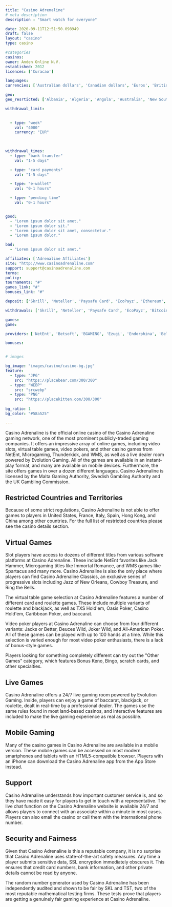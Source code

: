 ```yaml
---
title: "Casino Adrenaline"
# meta description
description : "Smart watch for everyone"

date: 2020-09-11T12:51:50.098949
draft: false
layout: "casino" 
type: casino

#categories
casinos: 
owner: Anden Online N.V.
established: 2012
licences: ['Curacao']

languages: 
currencies: ['Australian dollars', 'Canadian dollars', 'Euros', 'British pounds sterling', 'Norwegian kroner', 'US dollars']

geo: 
geo_resrticted: ['Albania', 'Algeria', 'Angola', 'Australia', 'New South Wales', 'Austria', 'Bahrain', 'Bangladesh', 'Belarus', 'Benin', 'Bosnia and Herzegovina', 'Botswana', 'British Indian Ocean Territory', 'Bulgaria', 'Burundi', 'Cameroon', 'Cape Verde', 'Chad', 'Comoros', 'Croatia', 'Czech Republic', 'Côte d’Ivoire', 'Denmark', 'Djibouti', 'Egypt', 'Equatorial Guinea', 'Eritrea', 'Ethiopia', 'Gabon', 'Gambia', 'Georgia', 'Germany', 'Schleswig-Holstein', 'Ghana', 'Greece', 'Guinea', 'Guinea-Bissau', 'Hungary', 'India', 'Indonesia', 'Iran', 'Iraq', 'Italy', 'Japan', 'Jordan', 'Kazakhstan', 'Kenya', 'Kuwait', 'Lebanon', 'Lesotho', 'Liberia', 'Macedonia', 'Madagascar', 'Malawi', 'Malaysia', 'Mali', 'Mauritania', 'Mauritius', 'Moldova', 'Mongolia', 'Montenegro', 'Morocco', 'Mozambique', 'Namibia', 'Nepal', 'Netherlands', 'Netherlands Antilles', 'Niger', 'Nigeria', 'Oman', 'Pakistan', 'Papua New Guinea', 'Philippines', 'Poland', 'Portugal', 'Puerto Rico', 'Romania', 'Russia', 'Rwanda', 'Senegal', 'Serbia', 'Sierra Leone', 'Slovakia', 'Slovenia', 'Somalia', 'South Sudan', 'Spain', 'Sudan', 'Swaziland', 'Sweden', 'Switzerland', 'Syria', 'Tanzania', 'Thailand', 'Togo', 'Tunisia', 'U.S. Minor Outlying Islands', 'U.S. Miscellaneous Pacific Islands', 'Uganda', 'Ukraine', 'United Arab Emirates', 'United Kingdom', 'United States', 'Alabama', 'Alaska', 'American Samoa', 'Arizona', 'Arkansas', 'California', 'Colorado', 'Connecticut', 'Delaware', 'District of Columbia', 'Florida', 'Georgia(US)', 'Guam', 'Hawaii', 'Idaho', 'Illinois', 'Indiana', 'Iowa', 'Kansas', 'Kentucky', 'Louisiana', 'Maine', 'Maryland', 'Massachusetts', 'Michigan', 'Minnesota', 'Mississippi', 'Missouri', 'Montana', 'Nebraska', 'Nevada', 'New Hampshire', 'New Jersey', 'New Mexico', 'New York', 'North Carolina', 'North Dakota', 'Northern Mariana Islands', 'Ohio', 'Oklahoma', 'Oregon', 'Pennsylvania', 'Rhode Island', 'South Carolina', 'South Dakota', 'Tennessee', 'Texas', 'U.S. Virgin Islands', 'Utah', 'Vermont', 'Virginia', 'Washington', 'West Virginia', 'Wisconsin', 'Wyoming', 'Vietnam', 'Yemen', 'Zambia', 'Zimbabwe']

withdrawal_limit:

  
  - type: "week"
    val: "4000"
    currency: "EUR"
  
  

withdrawal_times:
  - type: "bank transfer"
    val: "1-5 days"

  - type: "card payments"
    val: "1-5 days"

  - type: "e-wallet"
    val: "0-1 hours"

  - type: "pending time"
    val: "0-1 hours"


good:
  - "Lorem ipsum dolor sit amet."
  - "Lorem ipsum dolor sit."
  - "Lorem ipsum dolor sit amet, consectetur."
  - "Lorem ipsum dolor."

bad:
  - "Lorem ipsum dolor sit amet."

affiliates: ['Adrenaline Affiliates']
site: "http://www.casinoadrenaline.com"
support: support@casinoadrenaline.com
terms:
policy:
tournaments: "#"
games_link: "#"
bonuses_link: "#"

deposit: ['Skrill', 'Neteller', 'Paysafe Card', 'EcoPayz', 'Ethereum', 'Litecoin', 'Bitcoin', 'Bitcoin Cash', 'Dogecoin']

withdrawals: ['Skrill', 'Neteller', 'Paysafe Card', 'EcoPayz', 'Bitcoin', 'Litecoin', 'Bitcoin Cash', 'Dogecoin', 'Ethereum']

games: 
game:

providers: ['NetEnt', 'Betsoft', 'BGAMING', 'Ezugi', 'Endorphina', 'Belatra', 'Platipus Gaming', 'Booming Games']

bonuses:


# images

bg_image: "images/casino/casino-bg.jpg"  
feature:
  - type: "JPG" 
    src: "https://placebear.com/300/300"
  - type: "WEBP"
    src: "srcwebp"
  - type: "PNG"
    src: "https://placekitten.com/300/300"  
 
bg_ratio: 1 
bg_color: "#58a525"  

---
```


Casino Adrenaline is the official online casino of the Casino Adrenaline gaming network, one of the most prominent publicly-traded gaming companies. It offers an impressive array of online games, including video slots, virtual table games, video pokers, and other casino games from NetEnt, Microgaming, Thunderkick, and WMS, as well as a live dealer room powered by Evolution Gaming. All of the games are available in an instant-play format, and many are available on mobile devices. Furthermore, the site offers games in over a dozen different languages. Casino Adrenaline is licensed by the Malta Gaming Authority, Swedish Gambling Authority and the UK Gambling Commission.

## Restricted Countries and Territories
Because of some strict regulations, Casino Adrenaline is not able to offer games to players in United States, France, Italy, Spain, Hong Kong, and China among other countries. For the full list of restricted countries please see the casino details section.

## Virtual Games
Slot players have access to dozens of different titles from various software platforms at Casino Adrenaline. These include NetEnt favorites like Jack Hammer, Microgaming titles like Immortal Romance, and WMS games like Spartacus and many more. Casino Adrenaline is also the only place where players can find Casino Adrenaline Classics, an exclusive series of progressive slots including Jazz of New Orleans, Cowboy Treasure, and Ring the Bells.

The virtual table game selection at Casino Adrenaline features a number of different card and roulette games. These include multiple variants of roulette and blackjack, as well as TXS Hold'em, Oasis Poker, Casino Hold'em, Caribbean Poker, and baccarat.

Video poker players at Casino Adrenaline can choose from four different variants: Jacks or Better, Deuces Wild, Joker Wild, and All-American Poker. All of these games can be played with up to 100 hands at a time. While this selection is varied enough for most video poker enthusiasts, there is a lack of bonus-style games.

Players looking for something completely different can try out the "Other Games" category, which features Bonus Keno, Bingo, scratch cards, and other specialties.

## Live Games
Casino Adrenaline offers a 24/7 live gaming room powered by Evolution Gaming. Inside, players can enjoy a game of baccarat, blackjack, or roulette, dealt in real-time by a professional dealer. The games use the same rules found in most land-based casinos, and interactive features are included to make the live gaming experience as real as possible.

## Mobile Gaming
Many of the casino games in Casino Adrenaline are available in a mobile version. These mobile games can be accessed on most modern smartphones and tablets with an HTML5-compatible browser. Players with an iPhone can download the Casino Adrenaline app from the App Store instead.

## Support
Casino Adrenaline understands how important customer service is, and so they have made it easy for players to get in touch with a representative. The live chat function on the Casino Adrenaline website is available 24/7 and allows players to connect with an associate within a minute in most cases. Players can also email the casino or call them with the international phone number.

## Security and Fairness
Given that Casino Adrenaline is this a reputable company, it is no surprise that Casino Adrenaline uses state-of-the-art safety measures. Any time a player submits sensitive data, SSL encryption immediately obscures it. This ensures that credit card numbers, bank information, and other private details cannot be read by anyone.

The random number generator used by Casino Adrenaline has been independently audited and shown to be fair by SKL and TST, two of the most reputable mathematical testing firms. These tests prove that players are getting a genuinely fair gaming experience at Casino Adrenaline.